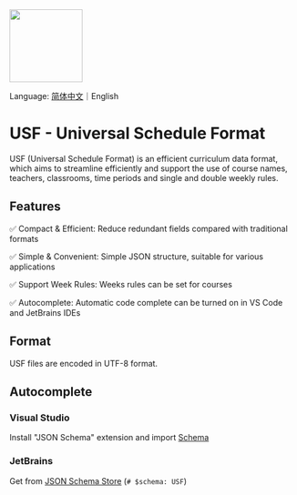 <image src="https://github.com/user-attachments/assets/563db63c-954f-4d47-839e-c475d88ab7fc" height="128"/>

Language:  <a href="./README.md">简体中文</a>｜English

# USF - Universal Schedule Format

USF (Universal Schedule Format) is an efficient curriculum data format, which aims to streamline efficiently and support the use of course names, teachers, classrooms, time periods and single and double weekly rules.

## Features

✅ Compact & Efficient: Reduce redundant fields compared with traditional formats

✅ Simple & Convenient: Simple JSON structure, suitable for various applications

✅ Support Week Rules: Weeks rules can be set for courses

✅ Autocomplete: Automatic code complete can be turned on in VS Code and JetBrains IDEs

## Format
USF files are encoded in UTF-8 format.

## Autocomplete
### Visual Studio
Install "JSON Schema" extension and import [Schema](https://raw.githubusercontent.com/USF-org/USF/refs/heads/main/usf.schema.json)
### JetBrains
Get from [JSON Schema Store](https://www.schemastore.org/json/) (`# $schema: USF`)
